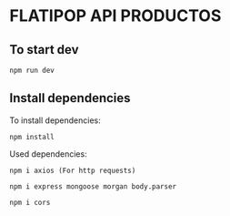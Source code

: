 # FLATIPOP API PRODUCTOS

## To start dev

```
npm run dev
```

## Install dependencies

To install dependencies:

```
npm install
```

Used dependencies:

```
npm i axios (For http requests)

npm i express mongoose morgan body.parser

npm i cors

```
